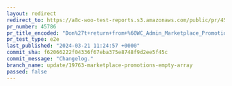```yaml
---
layout: redirect
redirect_to: https://a8c-woo-test-reports.s3.amazonaws.com/public/pr/45786/e2e/index.html
pr_number: 45786
pr_title_encoded: "Don%27t+return+from+%60WC_Admin_Marketplace_Promotions%3A%3Afetch_marketplace_promotions%60+if+we+get+an+empty+or+bad+response"
pr_test_type: e2e
last_published: "2024-03-21 11:24:57 +0000"
commit_sha: f62066222f04336f67eba375e8748f9d2ee5f45c
commit_message: "Changelog."
branch_name: update/19763-marketplace-promotions-empty-array
passed: false
---
```

